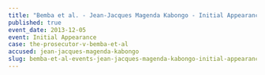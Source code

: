 ```yaml
---
title: "Bemba et al. - Jean-Jacques Magenda Kabongo - Initial Appearance"
published: true
event_date: 2013-12-05
event: Initial Appearance
case: the-prosecutor-v-bemba-et-al
accused: jean-jacques-magenda-kabongo
slug: bemba-et-al-events-jean-jacques-magenda-kabongo-initial-appearance
---
```

